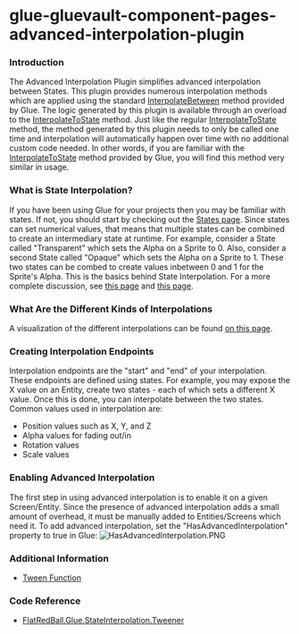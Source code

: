 # glue-gluevault-component-pages-advanced-interpolation-plugin

### Introduction

The Advanced Interpolation Plugin simplifies advanced interpolation between States. This plugin provides numerous interpolation methods which are applied using the standard [InterpolateBetween](../../../../frb/docs/index.php) method provided by Glue. The logic generated by this plugin is available through an overload to the [InterpolateToState](../../../../frb/docs/index.php) method. Just like the regular [InterpolateToState](../../../../frb/docs/index.php) method, the method generated by this plugin needs to only be called one time and interpolation will automatically happen over time with no additional custom code needed. In other words, if you are familiar with the [InterpolateToState](../../../../frb/docs/index.php) method provided by Glue, you will find this method very similar in usage.

### What is State Interpolation?

If you have been using Glue for your projects then you may be familiar with states. If not, you should start by checking out the [States page](../../../../frb/docs/index.php#Tutorials). Since states can set numerical values, that means that multiple states can be combined to create an intermediary state at runtime. For example, consider a State called "Transparent" which sets the Alpha on a Sprite to 0. Also, consider a second State called "Opaque" which sets the Alpha on a Sprite to 1. These two states can be combed to create values inbetween 0 and 1 for the Sprite's Alpha. This is the basics behind State Interpolation. For a more complete discussion, see [this page](../../../../frb/docs/index.php) and [this page](../../../../frb/docs/index.php).

### What Are the Different Kinds of Interpolations

A visualization of the different interpolations can be found [on this page](https://tweenjs.github.io/tween.js/examples/03\_graphs.html).

### Creating Interpolation Endpoints

Interpolation endpoints are the "start" and "end" of your interpolation. These endpoints are defined using states. For example, you may expose the X value on an Entity, create two states - each of which sets a different X value. Once this is done, you can interpolate between the two states. Common values used in interpolation are:

* Position values such as X, Y, and Z
* Alpha values for fading out/in
* Rotation values
* Scale values

### Enabling Advanced Interpolation

The first step in using advanced interpolation is to enable it on a given Screen/Entity. Since the presence of advanced interpolation adds a small amount of overhead, it must be manually added to Entities/Screens which need it. To add advanced interpolation, set the "HasAdvancedInterpolation" property to true in Glue: ![HasAdvancedInterpolation.PNG](../../../../media/migrated\_media-HasAdvancedInterpolation.PNG)

###

&#x20;

### Additional Information

* [Tween Function](../../../api/stateinterpolationplugin/gluevault-component-pages-advanced-interpolation-plugin-tween-function.md)

### Code Reference

* [FlatRedBall.Glue.StateInterpolation.Tweener](../../../../frb/docs/index.php)
